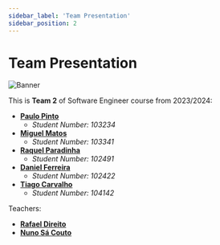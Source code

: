 ```yaml
---
sidebar_label: 'Team Presentation'
sidebar_position: 2
---
```


# Team Presentation


![Banner](https://github.com/UAchado.png)


This is **Team 2** of Software Engineer course from 2023/2024:


- [**Paulo Pinto**](https://github.com/Pjnp5)
  - *Student Number: 103234*
- [**Miguel Matos**](https://github.com/mankings)
  - *Student Number: 103341*
- [**Raquel Paradinha**](https://github.com/raquelparadinha)
  - *Student Number: 102491*
- [**Daniel Ferreira**](https://github.com/dferrero17)
  - *Student Number: 102422*
- [**Tiago Carvalho**](https://github.com/tiagosora)
  - *Student Number: 104142*

Teachers:
- [**Rafael Direito**](https://github.com/rafael-direito)
- [**Nuno Sá Couto**](https://github.com//nunoscouto)

